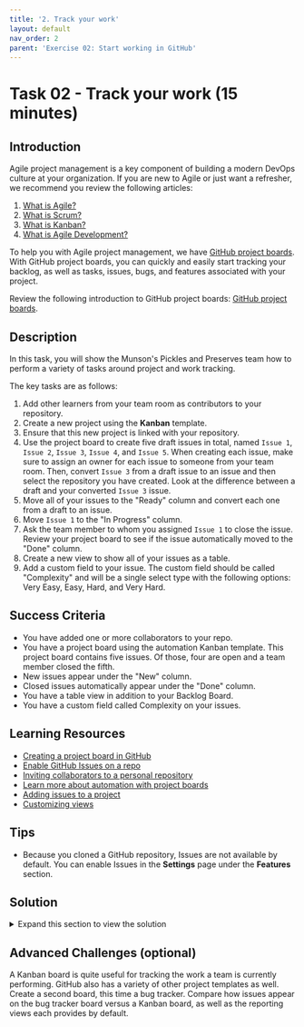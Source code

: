 ```yaml
---
title: '2. Track your work'
layout: default
nav_order: 2
parent: 'Exercise 02: Start working in GitHub'
---
```


# Task 02 - Track your work (15 minutes)

## Introduction

Agile project management is a key component of building a modern DevOps culture at your organization. If you are new to Agile or just want a refresher, we recommend you review the following articles:

1. [What is Agile?](https://docs.microsoft.com/azure/devops/learn/agile/what-is-agile)
2. [What is Scrum?](https://docs.microsoft.com/azure/devops/learn/agile/what-is-scrum)
3. [What is Kanban?](https://docs.microsoft.com/azure/devops/learn/agile/what-is-kanban)
4. [What is Agile Development?](https://docs.microsoft.com/azure/devops/learn/agile/what-is-agile-development)

To help you with Agile project management, we have [GitHub project boards](https://docs.github.com/en/issues/planning-and-tracking-with-projects/learning-about-projects/about-projects). With GitHub project boards, you can quickly and easily start tracking your backlog, as well as tasks, issues, bugs, and features associated with your project.

Review the following introduction to GitHub project boards: [GitHub project boards](https://docs.github.com/en/issues/planning-and-tracking-with-projects/learning-about-projects/about-projects).

## Description

In this task, you will show the Munson's Pickles and Preserves team how to perform a variety of tasks around project and work tracking.

The key tasks are as follows:

1. Add other learners from your team room as contributors to your repository.
2. Create a new project using the **Kanban** template.
3. Ensure that this new project is linked with your repository.
4. Use the project board to create five draft issues in total, named `Issue 1`, `Issue 2`, `Issue 3`, `Issue 4`, and `Issue 5`. When creating each issue, make sure to assign an owner for each issue to someone from your team room. Then, convert `Issue 3` from a draft issue to an issue and then select the repository you have created. Look at the difference between a draft and your converted `Issue 3` issue.
5. Move all of your issues to the "Ready" column and convert each one from a draft to an issue.
6. Move `Issue 1` to the "In Progress" column.
7. Ask the team member to whom you assigned `Issue 1` to close the issue. Review your project board to see if the issue automatically moved to the "Done" column.
8. Create a new view to show all of your issues as a table.
9. Add a custom field to your issue. The custom field should be called "Complexity" and will be a single select type with the following options: Very Easy, Easy, Hard, and Very Hard.

## Success Criteria

- You have added one or more collaborators to your repo.
- You have a project board using the automation Kanban template. This project board contains five issues. Of those, four are open and a team member closed the fifth.
- New issues appear under the "New" column.
- Closed issues automatically appear under the "Done" column.
- You have a table view in addition to your Backlog Board.
- You have a custom field called Complexity on your issues.

## Learning Resources

- [Creating a project board in GitHub](https://docs.github.com/en/issues/planning-and-tracking-with-projects/creating-projects/creating-a-project)
- [Enable GitHub Issues on a repo](https://docs.github.com/en/free-pro-team@latest/github/managing-your-work-on-github/disabling-issues)
- [Inviting collaborators to a personal repository](https://docs.github.com/en/free-pro-team@latest/github/setting-up-and-managing-your-github-user-account/inviting-collaborators-to-a-personal-repository)
- [Learn more about automation with project boards](https://docs.github.com/en/issues/planning-and-tracking-with-projects/automating-your-project/using-the-built-in-automations)
- [Adding issues to a project](https://docs.github.com/en/issues/planning-and-tracking-with-projects/managing-items-in-your-project/adding-items-to-your-project)
- [Customizing views](https://docs.github.com/en/issues/planning-and-tracking-with-projects/customizing-views-in-your-project/customizing-a-view)

## Tips

- Because you cloned a GitHub repository, Issues are not available by default. You can enable Issues in the **Settings** page under the **Features** section.

## Solution

<details markdown="block">
<summary>Expand this section to view the solution</summary>

- In order to use issues in a forked repository, you need to enabled them.
  - In your repository, navigate to the **Settings** page.
  - Within settings, scroll down a little bit and find Issues in the Features menu. The checkbox will likely be unchecked. Select it to add issues to your repo.
- You may only assign tickets to other team members if those members have accepted invitations to be collaborators on the repository.
- The following steps will allow you to add one or more collaborators:
  - In your repository, select **Settings** from the options menu.
  - In the **Access** menu on the left-hand side, choose the **Collaborators and teams** option. If you have two-factor authentication enabled for your account, you may be prompted for additional authentication.
  - Select the **Add people** option from the **Manage access** section.
  - A dialog box will appear. Enter the e-mail address or username of any team members you wish to add.
  - Team members will need to accept invitations before this process is complete.
- The following steps will allow you to create an automated Kanban board:
  - In your repository, select **Projects** from the options menu.
  - Select the drop-down arrow in the **Link a project** button and select **New Project** from the menu. Then select the **New project** button.
  - Select **Kanban** in the project templates.
  - Select **Create** to generate the project board.
- The following steps will allow you to create and work with GitHub Issues:
  - In your project board, select the **Add Item** option for the **Backlog** card. Enter the text for your issue.
  - Hover over the new card and select the ellipsis that appears. Select the ellipsis and choose **Convert to issue** from the menu.

    ![An ellipsis appears when you hover over a draft issue.](../../Media/0202_ConvertToIssue.png)

  - Make sure you select the correct TechExcel repository for each draft item you convert to an issue.
  - New issues, if linked properly, should show up in the "Backlog" column.  Once you set the issue to a status of Closed, it should move to the "Done" column in the project board. If you are viewing the issues from the Kanban project board, you will be able to drag issues across columns.

</details>

## Advanced Challenges (optional)

A Kanban board is quite useful for tracking the work a team is currently performing. GitHub also has a variety of other project templates as well. Create a second board, this time a bug tracker. Compare how issues appear on the bug tracker board versus a Kanban board, as well as the reporting views each provides by default.
